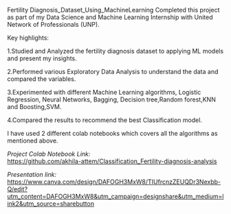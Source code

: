 
Fertility Diagnosis_Dataset_Using_MachineLearning
Completed this project as part of my Data Science and Machine Learning Internship with United Network of Professionals (UNP).

Key highlights:

1.Studied and Analyzed the fertility diagnosis dataset to applying ML models and present my insights.

2.Performed various Exploratory Data Analysis to understand the data and compared the variables.

3.Experimented with different Machine Learning algorithms, Logistic Regression, Neural Networks, Bagging, Decision tree,Random forest,KNN and Boosting,SVM.

4.Compared the results to recommend the best Classification model.

I have used 2 different colab notebooks which covers all the algorithms as mentioned above.

*Project Colab Notebook Link:*   
    https://github.com/akhila-attem/Classification_Fertility-diagnosis-analysis
    
*Presentation link:*
     https://www.canva.com/design/DAFOGH3MxW8/TIUfrcnzZEUQDr3Nexbb-Q/edit?utm_content=DAFOGH3MxW8&utm_campaign=designshare&utm_medium=link2&utm_source=sharebutton
